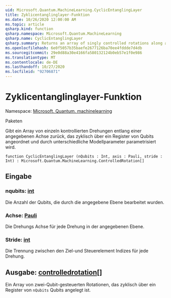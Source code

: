 ```yaml
---
uid: Microsoft.Quantum.MachineLearning.CyclicEntanglingLayer
title: Zyklicentanglinglayer-Funktion
ms.date: 10/26/2020 12:00:00 AM
ms.topic: article
qsharp.kind: function
qsharp.namespace: Microsoft.Quantum.MachineLearning
qsharp.name: CyclicEntanglingLayer
qsharp.summary: Returns an array of singly controlled rotations along a given axis, arranged cyclically across a register of qubits, and parameterized by distinct model parameters.
ms.openlocfilehash: 6e0f5057b35baefe2677126ba70ee4fddde7d4db
ms.sourcegitcommit: 29e0d88a30e4166fa580132124b0eb57e1f0e986
ms.translationtype: MT
ms.contentlocale: de-DE
ms.lasthandoff: 10/27/2020
ms.locfileid: "92706871"
---
```

# <a name="cyclicentanglinglayer-function"></a>Zyklicentanglinglayer-Funktion

Namespace: [Microsoft. Quantum. machinelearning](xref:Microsoft.Quantum.MachineLearning)

Paketen [](https://nuget.org/packages/)


Gibt ein Array von einzeln kontrollierten Drehungen entlang einer angegebenen Achse zurück, das zyklisch über ein Register von Qubits angeordnet und durch unterschiedliche Modellparameter parametrisiert wird.

```qsharp
function CyclicEntanglingLayer (nQubits : Int, axis : Pauli, stride : Int) : Microsoft.Quantum.MachineLearning.ControlledRotation[]
```


## <a name="input"></a>Eingabe

### <a name="nqubits--int"></a>nqubits: [int](xref:microsoft.quantum.lang-ref.int)

Die Anzahl der Qubits, die durch die angegebene Ebene bearbeitet wurden.


### <a name="axis--pauli"></a>Achse: [Pauli](xref:microsoft.quantum.lang-ref.pauli)

Die Drehungs Achse für jede Drehung in der angegebenen Ebene.


### <a name="stride--int"></a>Stride: [int](xref:microsoft.quantum.lang-ref.int)

Die Trennung zwischen den Ziel-und Steuerelement Indizes für jede Drehung.



## <a name="output--controlledrotation"></a>Ausgabe: [controlledrotation](xref:Microsoft.Quantum.MachineLearning.ControlledRotation)[]

Ein Array von zwei-Qubit-gesteuerten Rotationen, das zyklisch über ein Register von `nQubits` Qubits angelegt ist.